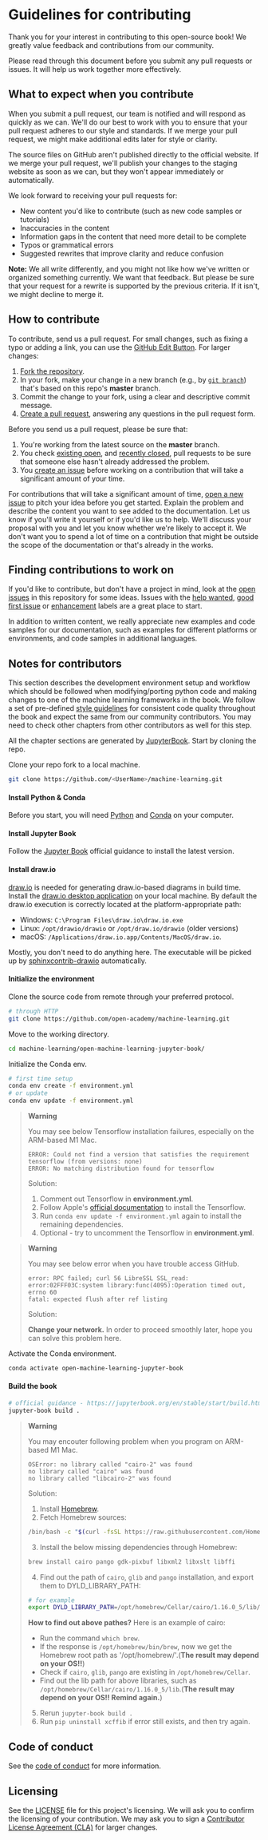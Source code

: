 # Guidelines for contributing

Thank you for your interest in contributing to this open-source book! We greatly value feedback and contributions from our community.

Please read through this document before you submit any pull requests or issues. It will help us work together more effectively.

## What to expect when you contribute

When you submit a pull request, our team is notified and will respond as quickly as we can. We'll do our best to work with you to ensure that your pull request adheres to our style and standards. If we merge your pull request, we might make additional edits later for style or clarity.

The source files on GitHub aren't published directly to the official website. If we merge your pull request, we'll publish your changes to the staging website as soon as we can, but they won't appear immediately or automatically.

We look forward to receiving your pull requests for:

* New content you'd like to contribute (such as new code samples or tutorials)
* Inaccuracies in the content
* Information gaps in the content that need more detail to be complete
* Typos or grammatical errors
* Suggested rewrites that improve clarity and reduce confusion

**Note:** We all write differently, and you might not like how we've written or organized something currently. We want that feedback. But please be sure that your request for a rewrite is supported by the previous criteria. If it isn't, we might decline to merge it.

## How to contribute

To contribute, send us a pull request. For small changes, such as fixing a typo or adding a link, you can use the [GitHub Edit Button](https://docs.github.com/en/repositories/working-with-files/managing-files/editing-files). For larger changes:

1. [Fork the repository](https://help.github.com/articles/fork-a-repo/).
2. In your fork, make your change in a new branch (e.g., by [`git branch`](https://git-scm.com/book/en/v2/Git-Branching-Basic-Branching-and-Merging)) that's based on this repo's **master** branch.
3. Commit the change to your fork, using a clear and descriptive commit message.
4. [Create a pull request](https://help.github.com/articles/creating-a-pull-request-from-a-fork/), answering any questions in the pull request form.

Before you send us a pull request, please be sure that:

1. You're working from the latest source on the **master** branch.
2. You check [existing open](https://github.com/open-academy/open-learning-resources/pulls), and [recently closed](https://github.com/open-academy/open-learning-resources/pulls?q=is%3Apr+is%3Aclosed), pull requests to be sure that someone else hasn't already addressed the problem.
3. You [create an issue](https://github.com/open-academy/open-learning-resources/issues/new) before working on a contribution that will take a significant amount of your time.

For contributions that will take a significant amount of time, [open a new issue](https://github.com/open-academy/open-learning-resources/issues/new) to pitch your idea before you get started. Explain the problem and describe the content you want to see added to the documentation. Let us know if you'll write it yourself or if you'd like us to help. We'll discuss your proposal with you and let you know whether we're likely to accept it. We don't want you to spend a lot of time on a contribution that might be outside the scope of the documentation or that's already in the works.

## Finding contributions to work on

If you'd like to contribute, but don't have a project in mind, look at the [open issues](https://github.com/open-academy/open-learning-resources/issues) in this repository for some ideas. Issues with the [help wanted](https://github.com/open-academy/open-learning-resources/labels/help%20wanted), [good first issue](https://github.com/open-academy/open-learning-resources/labels/good%20first%20issue) or [enhancement](https://github.com/open-academy/open-learning-resources/labels/enhancement) labels are a great place to start.

In addition to written content, we really appreciate new examples and code samples for our documentation, such as examples for different platforms or environments, and code samples in additional languages.


## Notes for contributors

This section describes the development environment setup and workflow
which should be followed when modifying/porting python code and making
changes to one of the machine learning frameworks in the book.
We follow a set of pre-defined [style guidelines](https://github.com/open-academy/open-learning-resources/blob/master/STYLE_GUIDE.md)
for consistent code quality throughout the book and expect the same
from our community contributors. You may need to check other chapters
from other contributors as well for this step.

All the chapter sections are generated by [JupyterBook](https://jupyterbook.org/en/stable/index.html). Start by cloning the repo.

Clone your repo fork to a local machine.

```bash
git clone https://github.com/<UserName>/machine-learning.git
```
#### Install Python & Conda

Before you start, you will need [Python](https://wiki.python.org/moin/BeginnersGuide/Download) and [Conda](https://docs.anaconda.com/anaconda/install/) on your computer.

#### Install Jupyter Book

Follow the [Jupyter Book](https://jupyterbook.org/en/stable/start/overview.html) official guidance to install the latest version. 

#### Install draw.io

[draw.io](https://www.draw.io/) is needed for generating draw.io-based diagrams in build time. Install the [draw.io desktop application](https://github.com/jgraph/drawio-desktop/releases) on your local machine. By default the draw.io execution is correctly located at the platform-appropriate path:

- Windows: `C:\Program Files\draw.io\draw.io.exe`
- Linux: `/opt/drawio/drawio` or `/opt/draw.io/drawio` (older versions)
- macOS: `/Applications/draw.io.app/Contents/MacOS/draw.io`.

Mostly, you don't need to do anything here. The executable will be picked up by [sphinxcontrib-drawio](https://pypi.org/project/sphinxcontrib-drawio/) automatically.

#### Initialize the environment

Clone the source code from remote through your preferred protocol.

```bash
# through HTTP
git clone https://github.com/open-academy/machine-learning.git
```

Move to the working directory.

```bash
cd machine-learning/open-machine-learning-jupyter-book/
```

Initialize the Conda env.

```bash
# first time setup
conda env create -f environment.yml
# or update
conda env update -f environment.yml      
```

> **Warning**
> 
> You may see below Tensorflow installation failures, especially on the ARM-based M1 Mac.
> ```
> ERROR: Could not find a version that satisfies the requirement tensorflow (from versions: none)
> ERROR: No matching distribution found for tensorflow
> ```
> 
> Solution:
> 
> 1. Comment out Tensorflow in **environment.yml**.
> 2. Follow Apple's [official documentation](https://developer.apple.com/metal/tensorflow-plugin/) to install the Tensorflow.
> 3. Run `conda env update -f environment.yml` again to install the remaining dependencies.
> 4. Optional - try to uncomment the Tensorflow in **environment.yml**.

> **Warning**
> 
> You may see below error when you have trouble access GitHub.
> 
> ```
> error: RPC failed; curl 56 LibreSSL SSL_read: error:02FFF03C:system library:func(4095):Operation timed out, errno 60
> fatal: expected flush after ref listing
> ```
> 
> Solution:
> 
> **Change your network.** In order to proceed smoothly later, hope you can solve this problem here.

Activate the Conda environment.

```bash
conda activate open-machine-learning-jupyter-book
```

#### Build the book

```bash
# official guidance - https://jupyterbook.org/en/stable/start/build.html
jupyter-book build . 
```

> **Warning**
> 
> You may encouter following problem when you program on ARM-based M1 Mac.
>
> ```
> OSError: no library called "cairo-2" was found
> no library called "cairo" was found
> no library called "libcairo-2" was found
> ```
> 
> Solution:
> 
> 1. Install [Homebrew](https://brew.sh/).
> 2. Fetch Homebrew sources:
> ```bash
> /bin/bash -c "$(curl -fsSL https://raw.githubusercontent.com/Homebrew/install/HEAD/install.sh)"
> ```
> 3. Install the below missing dependencies through Homebrew:
> ```bash
> brew install cairo pango gdk-pixbuf libxml2 libxslt libffi
> ```
> 4. Find out the path of `cairo`, `glib` and `pango` installation, and export them to DYLD_LIBRARY_PATH:
>
> ```bash
> # for example
> export DYLD_LIBRARY_PATH=/opt/homebrew/Cellar/cairo/1.16.0_5/lib/:/opt/homebrew/Cellar/pango/1.50.9/lib/:/opt/homebrew/Cellar/glib/2.72.3_1/lib/
> ```
>
> **How to find out above pathes?** Here is an example of cairo:
>
> - Run the command `which brew`.
> - If the response is `/opt/homebrew/bin/brew`, now we get the Homebrew root path as '/opt/homebrew/'.(**The result may depend on your OS!!**)
> - Check if `cairo`, `glib`, `pango` are existing in `/opt/homebrew/Cellar`.
> - Find out the lib path for above libraries, such as `/opt/homebrew/Cellar/cairo/1.16.0_5/lib`.(**The result may depend on your OS!! Remind again.**)
>
> 5. Rerun `jupyter-book build .`
> 6. Run `pip uninstall xcffib` if error still exists, and then try again.

## Code of conduct

See the [code of conduct](https://github.com/open-academy/machine-learning/blob/main/CODE_OF_CONDUCT.md) for more information.

## Licensing

See the [LICENSE](https://github.com/open-academy/machine-learning/blob/master/LICENSE) file for this project's licensing. We will ask you to confirm the licensing of your contribution. We may ask you to sign a [Contributor License Agreement (CLA)](http://en.wikipedia.org/wiki/Contributor_License_Agreement) for larger changes.
